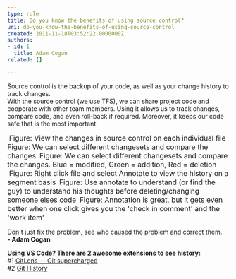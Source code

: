 ```yaml
---
type: rule
title: Do you know the benefits of using source control?
uri: do-you-know-the-benefits-of-using-source-control
created: 2011-11-18T03:52:22.0000000Z
authors:
- id: 1
  title: Adam Cogan
related: []

---
```




<span class='intro'> Source control is the backup of your code, as well as your change history to track changes. <br>
With the source control (we use TFS), we can share project code and cooperate with other team members. Using it allows us to track changes, compare code, and even roll-back if required. Moreover, it keeps our code safe that is the most important. 
 </span>

 
<img src="/PublishingImages/HistoryWindow.jpg" class="ms-rteCustom-ImageArea" alt="" />&#160;<font size="-0" class="ms-rteCustom-FigureNormal">Figure&#58; View the changes in source control on each individual file</font> 
<img src="/PublishingImages/HistoryCompareMenu.jpg" class="ms-rteCustom-ImageArea" alt="" /> 
<font size="-0" class="ms-rteCustom-FigureNormal">Figure&#58; We can select different changesets and compare the changes </font>
<img src="/PublishingImages/Compare.jpg" class="ms-rteCustom-ImageArea" alt="" /> 
<font size="-0" class="ms-rteCustom-FigureNormal">Figure&#58; We can select different changesets and compare the changes. Blue = modified, Green = addition, Red = deletion 
   <br> </font>
<img src="/PublishingImages/AnnotateMenu.jpg" class="ms-rteCustom-ImageArea" alt="" />
<font size="-0" class="ms-rteCustom-FigureNormal">Figure&#58; Right click file and select Annotate to view the history on a segment basis</font> 
<img src="/PublishingImages/Annotate.jpg" class="ms-rteCustom-ImageArea" alt="" />
<font size="-0" class="ms-rteCustom-FigureNormal">Figure&#58; Use annotate to understand (or find the guy) to understand his thoughts before deleting/changing someone elses code</font> 
<img src="/PublishingImages/AnnotationAndComment.jpg" class="ms-rteCustom-ImageArea" alt="" />
<font size="-0" class="ms-rteCustom-FigureNormal">Figure&#58; Annotation is great, but it gets even better when one click gives you the 'check in comment' and the 'work item'</font> 
<div><p class="ssw15-rteElement-GreyBox">Don't just fix the problem, see who caused the problem and correct them.<br> 
      <b>- Adam Cogan​</b></p></div><p class="ssw15-rteElement-GreyBox"><b>Using VS Code? There are 2 awesome extensions to see history&#58;</b><br>#1&#160;<a href="https&#58;//marketplace.visualstudio.com/items?itemName=eamodio.gitlens">GitLens — Git supercharged
</a><br>#2 <a href="https&#58;//marketplace.visualstudio.com/items?itemName=donjayamanne.githistory">Git History</a>​<br></p>


